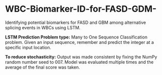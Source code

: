 # WBC-Biomarker-ID-for-FASD-GDM-
Identifying potential biomarkers for FASD and GBM among alternative splicing events in WBCs using LSTM.

**LSTM Prediction Problem type:** Many to One Sequence Classification problem. Given an input sequence, remember and predict the integer at a specific input location.

**To reduce stochasticity:**
  Output was made consistent by fixing the NumPy random number seed to 007.
  Model was evaluated multiple times and the average of the final score was taken.
 
